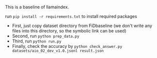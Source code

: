 This is a baseline of llamaindex.

run ``pip install -r requirements.txt`` to install required packages
- First, just copy dataset directory from FiDbaseline (we don't write any files into this directory, so the symbolic link can be used)
- Second, run ``python prep_data.py``
- Third, run ``python run.py``
- Finally, check the accuracy by ``python check_answer.py datasets/aio_02_dev_v1.0.jsonl result.json``
